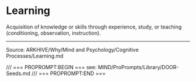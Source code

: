 # Learning

Acquisition of knowledge or skills through experience, study, or teaching (conditioning, observation, instruction).

---
Source: ARKHIVE/Why/Mind and Psychology/Cognitive Processes/Learning.md

/// === PROPROMPT:BEGIN ===
see: MIND/ProPrompts/Library/DOOR-Seeds.md
/// === PROPROMPT:END ===
